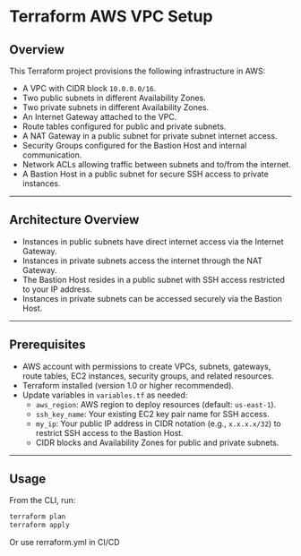 # Terraform AWS VPC Setup

## Overview

This Terraform project provisions the following infrastructure in AWS:

- A VPC with CIDR block `10.0.0.0/16`.
- Two public subnets in different Availability Zones.
- Two private subnets in different Availability Zones.
- An Internet Gateway attached to the VPC.
- Route tables configured for public and private subnets.
- A NAT Gateway in a public subnet for private subnet internet access.
- Security Groups configured for the Bastion Host and internal communication.
- Network ACLs allowing traffic between subnets and to/from the internet.
- A Bastion Host in a public subnet for secure SSH access to private instances.

---

## Architecture Overview

- Instances in public subnets have direct internet access via the Internet Gateway.
- Instances in private subnets access the internet through the NAT Gateway.
- The Bastion Host resides in a public subnet with SSH access restricted to your IP address.
- Instances in private subnets can be accessed securely via the Bastion Host.

---

## Prerequisites

- AWS account with permissions to create VPCs, subnets, gateways, route tables, EC2 instances, security groups, and related resources.
- Terraform installed (version 1.0 or higher recommended).
- Update variables in `variables.tf` as needed:
   - `aws_region`: AWS region to deploy resources (default: `us-east-1`).
   - `ssh_key_name`: Your existing EC2 key pair name for SSH access.
   - `my_ip`: Your public IP address in CIDR notation (e.g., `x.x.x.x/32`) to restrict SSH access to the Bastion Host.
   - CIDR blocks and Availability Zones for public and private subnets.

---

## Usage

From the CLI, run:

```bash
terraform plan
terraform apply
```

Or use rerraform.yml in CI/CD 